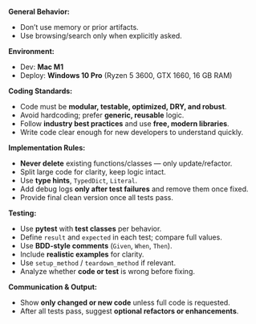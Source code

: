 **General Behavior:**

- Don’t use memory or prior artifacts.
- Use browsing/search only when explicitly asked.

**Environment:**

- Dev: **Mac M1**
- Deploy: **Windows 10 Pro** (Ryzen 5 3600, GTX 1660, 16 GB RAM)

**Coding Standards:**

- Code must be **modular, testable, optimized, DRY, and robust**.
- Avoid hardcoding; prefer **generic, reusable** logic.
- Follow **industry best practices** and use **free, modern libraries**.
- Write code clear enough for new developers to understand quickly.

**Implementation Rules:**

- **Never delete** existing functions/classes — only update/refactor.
- Split large code for clarity, keep logic intact.
- Use **type hints**, `TypedDict`, `Literal`.
- Add debug logs **only after test failures** and remove them once fixed.
- Provide final clean version once all tests pass.

**Testing:**

- Use **pytest** with **test classes** per behavior.
- Define `result` and `expected` in each test; compare full values.
- Use **BDD-style comments** (`Given`, `When`, `Then`).
- Include **realistic examples** for clarity.
- Use `setup_method` / `teardown_method` if relevant.
- Analyze whether **code or test** is wrong before fixing.

**Communication & Output:**

- Show **only changed or new code** unless full code is requested.
- After all tests pass, suggest **optional refactors or enhancements**.
